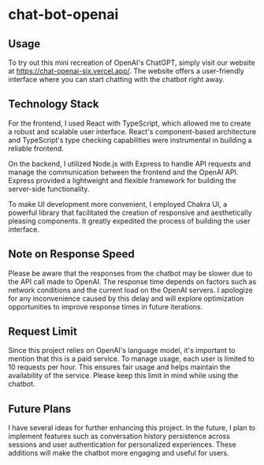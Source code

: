 # chat-bot-openai
## Usage

To try out this mini recreation of OpenAI's ChatGPT, simply visit our website at https://chat-openai-six.vercel.app/. The website offers a user-friendly interface where you can start chatting with the chatbot right away.

## Technology Stack

For the frontend, I used React with TypeScript, which allowed me to create a robust and scalable user interface. React's component-based architecture and TypeScript's type checking capabilities were instrumental in building a reliable frontend.

On the backend, I utilized Node.js with Express to handle API requests and manage the communication between the frontend and the OpenAI API. Express provided a lightweight and flexible framework for building the server-side functionality.

To make UI development more convenient, I employed Chakra UI, a powerful library that facilitated the creation of responsive and aesthetically pleasing components. It greatly expedited the process of building the user interface.

## Note on Response Speed

Please be aware that the responses from the chatbot may be slower due to the API call made to OpenAI. The response time depends on factors such as network conditions and the current load on the OpenAI servers. I apologize for any inconvenience caused by this delay and will explore optimization opportunities to improve response times in future iterations.

## Request Limit

Since this project relies on OpenAI's language model, it's important to mention that this is a paid service. To manage usage, each user is limited to 10 requests per hour. This ensures fair usage and helps maintain the availability of the service. Please keep this limit in mind while using the chatbot.

## Future Plans

I have several ideas for further enhancing this project. In the future, I plan to implement features such as conversation history persistence across sessions and user authentication for personalized experiences. These additions will make the chatbot more engaging and useful for users.

